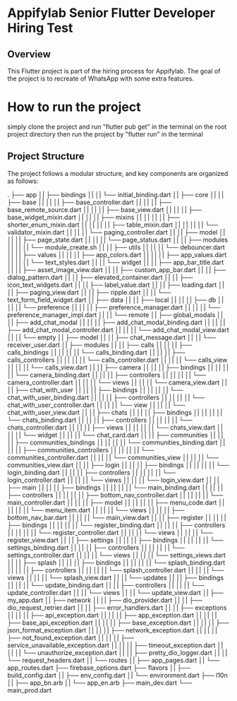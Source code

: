 # Appifylab Senior Flutter Developer Hiring Test

## Overview

This Flutter project is part of the hiring process for Appifylab. The goal of the project is to recreate of WhatsApp with some extra features.

# How to run the project
simply clone the project and run "flutter pub get" in the terminal on the root project directory
then run the project by "flutter run" in the terminal


## Project Structure

The project follows a modular structure, and key components are organized as follows:

.
├── app
│| ├── bindings
│| │| └── initial_binding.dart
│| ├── core
│| │| ├── base
│| │| │| ├── base_controller.dart
│| │| │| ├── base_remote_source.dart
│| │| │| ├── base_view.dart
│| │| │| ├── base_widget_mixin.dart
│| │| │| ├── mixins
│| │| │| │| ├── shorter_enum_mixin.dart
│| │| │| │| ├── table_mixin.dart
│| │| │| │| └── validator_mixin.dart
│| │| │| └── paging_controller.dart
│| │| ├── model
│| │| │| ├── page_state.dart
│| │| │| └── page_status.dart
│| │| ├── modules
│| │| │| └── module_create.sh
│| │| ├── utils
│| │| │| └── debouncer.dart
│| │| ├── values
│| │| │| ├── app_colors.dart
│| │| │| ├── app_values.dart
│| │| │| └── text_styles.dart
│| │| └── widget
│| │|     ├── app_bar_title.dart
│| │|     ├── asset_image_view.dart
│| │|     ├── custom_app_bar.dart
│| │|     ├── dialog_pattern.dart
│| │|     ├── elevated_container.dart
│| │|     ├── icon_text_widgets.dart
│| │|     ├── label_value.dart
│| │|     ├── loading.dart
│| │|     ├── paging_view.dart
│| │|     ├── ripple.dart
│| │|     └── text_form_field_widget.dart
│| ├── data
│| │| ├── local
│| │| │| ├── db
│| │| │| └── preference
│| │| │|     ├── preference_manager.dart
│| │| │|     └── preference_manager_impl.dart
│| │| └── remote
│| ├── global_modals
│| │| ├── add_chat_modal
│| │| │| ├── add_chat_modal_binding.dart
│| │| │| ├── add_chat_modal_controller.dart
│| │| │| └── add_chat_modal_view.dart
│| │| └── empty
│| ├── model
│| │| ├── chat_message.dart
│| │| └── receiver_user.dart
│| ├── modules
│| │| ├── calls
│| │| │| ├── calls_bindings
│| │| │| │| └── calls_binding.dart
│| │| │| ├── calls_controllers
│| │| │| │| └── calls_controller.dart
│| │| │| └── calls_view
│| │| │|     └── calls_view.dart
│| │| ├── camera
│| │| │| ├── bindings
│| │| │| │| └── camera_binding.dart
│| │| │| ├── controllers
│| │| │| │| └── camera_controller.dart
│| │| │| └── views
│| │| │|     └── camera_view.dart
│| │| ├── chat_with_user
│| │| │| ├── bindings
│| │| │| │| └── chat_with_user_binding.dart
│| │| │| ├── controllers
│| │| │| │| └── chat_with_user_controller.dart
│| │| │| └── view
│| │| │|     └── chat_with_user_view.dart
│| │| ├── chats
│| │| │| ├── bindings
│| │| │| │| └── chats_binding.dart
│| │| │| ├── controllers
│| │| │| │| └── chats_controller.dart
│| │| │| ├── views
│| │| │| │| └── chats_view.dart
│| │| │| └── widget
│| │| │|     └── chat_card.dart
│| │| ├── communities
│| │| │| ├── communities_bindings
│| │| │| │| └── communities_binding.dart
│| │| │| ├── communities_controllers
│| │| │| │| └── communities_controller.dart
│| │| │| └── communities_view
│| │| │|     └── communities_view.dart
│| │| ├── login
│| │| │| ├── bindings
│| │| │| │| └── login_binding.dart
│| │| │| ├── controllers
│| │| │| │| └── login_controller.dart
│| │| │| └── views
│| │| │|     └── login_view.dart
│| │| ├── main
│| │| │| ├── bindings
│| │| │| │| └── main_binding.dart
│| │| │| ├── controllers
│| │| │| │| ├── bottom_nav_controller.dart
│| │| │| │| └── main_controller.dart
│| │| │| ├── model
│| │| │| │| ├── menu_code.dart
│| │| │| │| └── menu_item.dart
│| │| │| └── views
│| │| │|     ├── bottom_nav_bar.dart
│| │| │|     └── main_view.dart
│| │| ├── register
│| │| │| ├── bindings
│| │| │| │| └── register_binding.dart
│| │| │| ├── controllers
│| │| │| │| └── register_controller.dart
│| │| │| └── views
│| │| │|     └── register_view.dart
│| │| ├── settings
│| │| │| ├── bindings
│| │| │| │| └── settings_binding.dart
│| │| │| ├── controllers
│| │| │| │| └── settings_controller.dart
│| │| │| └── views
│| │| │|     └── settings_views.dart
│| │| ├── splash
│| │| │| ├── bindings
│| │| │| │| └── splash_binding.dart
│| │| │| ├── controllers
│| │| │| │| └── splash_controller.dart
│| │| │| └── views
│| │| │|     └── splash_view.dart
│| │| └── updates
│| │|     ├── bindings
│| │|     │| └── update_binding.dart
│| │|     ├── controllers
│| │|     │| └── update_controller.dart
│| │|     └── views
│| │|         └── update_view.dart
│| ├── my_app.dart
│| ├── network
│| │| ├── dio_provider.dart
│| │| ├── dio_request_retrier.dart
│| │| ├── error_handlers.dart
│| │| ├── exceptions
│| │| │| ├── api_exception.dart
│| │| │| ├── app_exception.dart
│| │| │| ├── base_api_exception.dart
│| │| │| ├── base_exception.dart
│| │| │| ├── json_format_exception.dart
│| │| │| ├── network_exception.dart
│| │| │| ├── not_found_exception.dart
│| │| │| ├── service_unavailable_exception.dart
│| │| │| ├── timeout_exception.dart
│| │| │| └── unauthorize_exception.dart
│| │| ├── pretty_dio_logger.dart
│| │| └── request_headers.dart
│| └── routes
│|     ├── app_pages.dart
│|     └── app_routes.dart
├── firebase_options.dart
├── flavors
│| ├── build_config.dart
│| ├── env_config.dart
│| └── environment.dart
├── l10n
│| ├── app_bn.arb
│| └── app_en.arb
├── main_dev.dart
└── main_prod.dart
